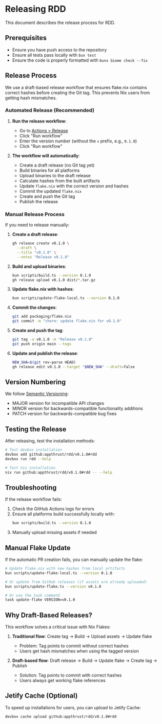 # Releasing RDD

This document describes the release process for RDD.

## Prerequisites

- Ensure you have push access to the repository
- Ensure all tests pass locally with `bun test`
- Ensure the code is properly formatted with `bunx biome check --fix`

## Release Process

We use a draft-based release workflow that ensures flake.nix contains correct hashes before creating the Git tag. This prevents Nix users from getting hash mismatches.

### Automated Release (Recommended)

1. **Run the release workflow**:

   - Go to [Actions > Release](https://github.com/appthrust/rdd/actions/workflows/release.yml)
   - Click "Run workflow"
   - Enter the version number (without the `v` prefix, e.g., `0.1.0`)
   - Click "Run workflow"

2. **The workflow will automatically**:
   - Create a draft release (no Git tag yet)
   - Build binaries for all platforms
   - Upload binaries to the draft release
   - Calculate hashes from the built artifacts
   - Update `flake.nix` with the correct version and hashes
   - Commit the updated `flake.nix`
   - Create and push the Git tag
   - Publish the release

### Manual Release Process

If you need to release manually:

1. **Create a draft release**:

   ```bash
   gh release create v0.1.0 \
     --draft \
     --title "v0.1.0" \
     --notes "Release v0.1.0"
   ```

2. **Build and upload binaries**:

   ```bash
   bun scripts/build.ts --version 0.1.0
   gh release upload v0.1.0 dist/*.tar.gz
   ```

3. **Update flake.nix with hashes**:

   ```bash
   bun scripts/update-flake-local.ts --version 0.1.0
   ```

4. **Commit the changes**:

   ```bash
   git add packaging/flake.nix
   git commit -m "chore: update flake.nix for v0.1.0"
   ```

5. **Create and push the tag**:

   ```bash
   git tag -a v0.1.0 -m "Release v0.1.0"
   git push origin main --tags
   ```

6. **Update and publish the release**:
   ```bash
   NEW_SHA=$(git rev-parse HEAD)
   gh release edit v0.1.0 --target "$NEW_SHA" --draft=false
   ```

## Version Numbering

We follow [Semantic Versioning](https://semver.org/):

- MAJOR version for incompatible API changes
- MINOR version for backwards-compatible functionality additions
- PATCH version for backwards-compatible bug fixes

## Testing the Release

After releasing, test the installation methods:

```bash
# Test devbox installation
devbox add github:appthrust/rdd/v0.1.0#rdd
devbox run rdd --help

# Test nix installation
nix run github:appthrust/rdd/v0.1.0#rdd -- --help
```

## Troubleshooting

If the release workflow fails:

1. Check the GitHub Actions logs for errors
2. Ensure all platforms build successfully locally with:
   ```bash
   bun scripts/build.ts --version 0.1.0
   ```
3. Manually upload missing assets if needed

## Manual Flake Update

If the automatic PR creation fails, you can manually update the flake:

```bash
# Update flake.nix with new hashes from local artifacts
bun scripts/update-flake-local.ts --version 0.1.0

# Or update from GitHub releases (if assets are already uploaded)
bun scripts/update-flake.ts --version v0.1.0

# Or use the task command
task update-flake VERSION=v0.1.0
```

## Why Draft-Based Releases?

This workflow solves a critical issue with Nix Flakes:

1. **Traditional flow**: Create tag → Build → Upload assets → Update flake

   - Problem: Tag points to commit without correct hashes
   - Users get hash mismatches when using the tagged version

2. **Draft-based flow**: Draft release → Build → Update flake → Create tag → Publish
   - Solution: Tag points to commit with correct hashes
   - Users always get working flake references

## Jetify Cache (Optional)

To speed up installations for users, you can upload to Jetify Cache:

```bash
devbox cache upload github:appthrust/rdd/v0.1.0#rdd
```
